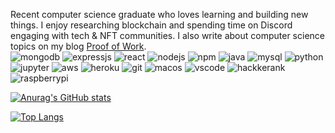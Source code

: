 Recent computer science graduate who loves learning and building new things. I enjoy researching blockchain and spending time on Discord engaging with tech & NFT communities. I also write about computer science topics on my blog [Proof of Work](https://cybergirldinah.github.io).   
![mongodb](https://img.shields.io/badge/MongoDB-4EA94B?style=for-the-badge&logo=mongodb&logoColor=white) ![expressjs](https://img.shields.io/badge/Express.js-000000?style=for-the-badge&logo=express&logoColor=white) ![react](https://img.shields.io/badge/React-20232A?style=for-the-badge&logo=react&logoColor=61DAFB) ![nodejs](https://img.shields.io/badge/Node.js-339933?style=for-the-badge&logo=nodedotjs&logoColor=white)  ![npm](https://img.shields.io/badge/npm-CB3837?style=for-the-badge&logo=npm&logoColor=white) ![java](https://img.shields.io/badge/Java-ED8B00?style=for-the-badge&logo=java&logoColor=white) ![mysql](https://img.shields.io/badge/MySQL-00000F?style=for-the-badge&logo=mysql&logoColor=white) ![python](	https://img.shields.io/badge/Python-3776AB?style=for-the-badge&logo=python&logoColor=white) ![jupyter](	https://img.shields.io/badge/Jupyter-F37626.svg?&style=for-the-badge&logo=Jupyter&logoColor=white) ![aws](https://img.shields.io/badge/Amazon_AWS-232F3E?style=for-the-badge&logo=amazon-aws&logoColor=white) ![heroku](https://img.shields.io/badge/Heroku-430098?style=for-the-badge&logo=heroku&logoColor=white) ![git](https://img.shields.io/badge/Git-F05032?style=for-the-badge&logo=git&logoColor=white) ![macos](https://img.shields.io/badge/mac%20os-000000?style=for-the-badge&logo=apple&logoColor=white) ![vscode](https://img.shields.io/badge/Visual_Studio_Code-0078D4?style=for-the-badge&logo=visual%20studio%20code&logoColor=white) ![hackkerank](https://img.shields.io/badge/-Hackerrank-2EC866?style=for-the-badge&logo=HackerRank&logoColor=white) ![raspberrypi](https://img.shields.io/badge/Raspberry%20Pi-A22846?style=for-the-badge&logo=Raspberry%20Pi&logoColor=white)


[![Anurag's GitHub stats](https://github-readme-stats.vercel.app/api?username=cybergirldinah&count_private=true&show_icons=true&theme=tokyonight)](https://github.com/anuraghazra/github-readme-stats)

[![Top Langs](https://github-readme-stats.vercel.app/api/top-langs/?username=cybergirldinah&layout=compact&theme=tokyonight)](https://github.com/anuraghazra/github-readme-stats)
